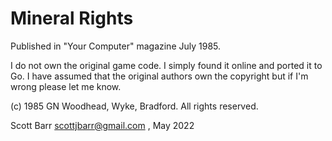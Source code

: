 # Mineral Rights

Published in "Your Computer" magazine July 1985.

I do not own the original game code.  I simply found it online and ported it to Go.  I have assumed
that the original authors own the copyright but if I'm wrong please let me know.

(c) 1985 GN Woodhead, Wyke, Bradford.  All rights reserved.

Scott Barr <scottjbarr@gmail.com> , May 2022
